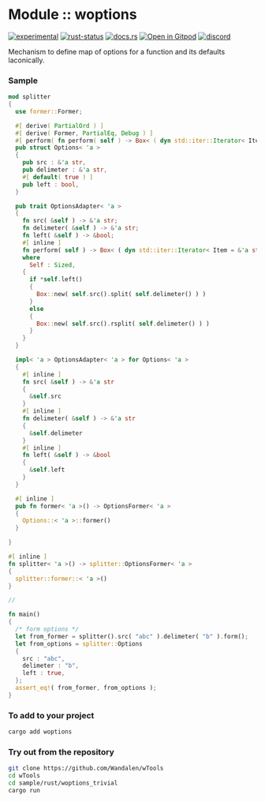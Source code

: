 # Module :: woptions
[![experimental](https://raster.shields.io/static/v1?label=stability&message=experimental&color=orange&logoColor=eee)](https://github.com/emersion/stability-badges#experimental) [![rust-status](https://github.com/Wandalen/wTools/actions/workflows/ModulewOptionsPush.yml/badge.svg)](https://github.com/Wandalen/wTools/actions/workflows/ModulewOptionsPush.yml) [![docs.rs](https://img.shields.io/docsrs/woptions?color=e3e8f0&logo=docs.rs)](https://docs.rs/woptions) [![Open in Gitpod](https://raster.shields.io/static/v1?label=try&message=online&color=eee&logo=gitpod&logoColor=eee)](https://gitpod.io/#RUN_PATH=.,SAMPLE_FILE=sample%2Frust%2Fwoptions_trivial_sample%2Fsrc%2Fmain.rs,RUN_POSTFIX=--example%20woptions_trivial_sample/https://github.com/Wandalen/wTools) [![discord](https://img.shields.io/discord/872391416519737405?color=eee&logo=discord&logoColor=eee&label=ask)](https://discord.gg/m3YfbXpUUY)

Mechanism to define map of options for a function and its defaults laconically.

### Sample

```rust
mod splitter
{
  use former::Former;

  #[ derive( PartialOrd ) ]
  #[ derive( Former, PartialEq, Debug ) ]
  #[ perform( fn perform( self ) -> Box< ( dyn std::iter::Iterator< Item = &'a str > + 'a ) > ) ]
  pub struct Options< 'a >
  {
    pub src : &'a str,
    pub delimeter : &'a str,
    #[ default( true ) ]
    pub left : bool,
  }

  pub trait OptionsAdapter< 'a >
  {
    fn src( &self ) -> &'a str;
    fn delimeter( &self ) -> &'a str;
    fn left( &self ) -> &bool;
    #[ inline ]
    fn perform( self ) -> Box< ( dyn std::iter::Iterator< Item = &'a str > + 'a ) >
    where
      Self : Sized,
    {
      if *self.left()
      {
        Box::new( self.src().split( self.delimeter() ) )
      }
      else
      {
        Box::new( self.src().rsplit( self.delimeter() ) )
      }
    }
  }

  impl< 'a > OptionsAdapter< 'a > for Options< 'a >
  {
    #[ inline ]
    fn src( &self ) -> &'a str
    {
      &self.src
    }
    #[ inline ]
    fn delimeter( &self ) -> &'a str
    {
      &self.delimeter
    }
    #[ inline ]
    fn left( &self ) -> &bool
    {
      &self.left
    }
  }

  #[ inline ]
  pub fn former< 'a >() -> OptionsFormer< 'a >
  {
    Options::< 'a >::former()
  }

}

#[ inline ]
fn splitter< 'a >() -> splitter::OptionsFormer< 'a >
{
  splitter::former::< 'a >()
}

//

fn main()
{
  /* form options */
  let from_former = splitter().src( "abc" ).delimeter( "b" ).form();
  let from_options = splitter::Options
  {
    src : "abc",
    delimeter : "b",
    left : true,
  };
  assert_eq!( from_former, from_options );
}
```
<!-- xxx --> <!-- aaa : done -->

### To add to your project

```sh
cargo add woptions
```

### Try out from the repository

```sh
git clone https://github.com/Wandalen/wTools
cd wTools
cd sample/rust/woptions_trivial
cargo run
```
